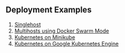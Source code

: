 ## Deployment Examples

1. [Singlehost](./singlehost)
2. [Multihosts using Docker Swarm Mode](./swarm-mode)
3. [Kubernetes on Minikube](./minikube)
4. [Kubernetes on Google Kubernetes Engine](./gke)
